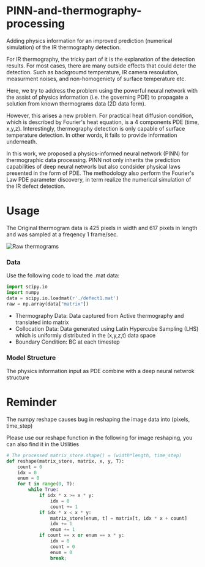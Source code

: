 # PINN-and-thermography-processing
Adding physics information for an improved prediction (numerical simulation) of the IR thermography detection. 

For IR thermography, the tricky part of it is the explanation of the detection results. For most cases, there are many outside effects that could deter the detection. 
Such as backgroumd temperature, IR camera resoulution, measurment noises, and non-homogeniety of surface temperature etc. 

Here, we try to address the problem using the powerful neural network with the assist of physics information (i.e. the governing PDE) to propagate a solution from known thermograms data (2D data form). 

However, this arises a new problem. 
For practical heat diffusion condition, which is described by Fourier's heat equation, is a 4 components PDE (time, x,y,z). 
Interestingly, thermography detection is only capable of surface temperature detection. In other words, it fails to provide information underneath.  

In this work, we proposed a physics-informed neural network (PINN) for thermographic data processing.
PINN not only inherits the prediction capabilities of deep neural networls but also condsider physical laws presented in the form of PDE. 
The methodology also perform the Fourier's Law PDE parameter discovery, in term realize the numerical simulation of the IR defect detection. 


# Usage
The Original thermogram data is 425 pixels in width and 617 pixels in length and was sampled at a freqency 1 frame/sec.

![Raw thermograms](https://github.com/dalenhsiao/PINN-and-thermography-processing/blob/main/Doc/Raw_thermograms.gif)
### Data
Use the following code to load the .mat data:
```python
import scipy.io
import numpy
data = scipy.io.loadmat(r'./defect1.mat')
raw = np.array(data["matrix"])
```
- Thermography Data: Data captured from Active thermography and translated into matrix
- Collocation Data: Data generated using Latin Hypercube Sampling (LHS) which is uniformly distributed in the (x,y,z,t) data space
- Boundary Condition: BC at each timestep

### Model Structure
The physics information input as PDE combine with a deep neural netwrok structure




# Reminder
The numpy reshape causes bug in reshaping the image data into (pixels, time_step)

Please use our reshape function in the following for image reshaping, you can also find it in the Utilities
```python
# The processed matrix_store.shape() = (width*length, time_step)
def reshape(matrix_store, matrix, x, y, T):
    count = 0
    idx = 0
    enum = 0
    for t in range(0, T):
        while True:
            if idx * x >= x * y:
                idx = 0
                count += 1
            if idx * x < x * y:
                matrix_store[enum, t] = matrix[t, idx * x + count]
                idx += 1
                enum += 1
            if count == x or enum == x * y:
                idx = 0
                count = 0
                enum = 0
                break;
```

